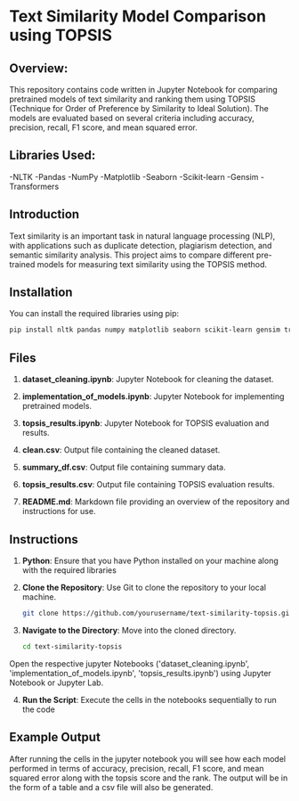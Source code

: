 # Text Similarity Model Comparison using TOPSIS

## Overview:

This repository contains code written in Jupyter Notebook for comparing pretrained models of text similarity and ranking them using TOPSIS (Technique for Order of Preference by Similarity to Ideal Solution). The models are evaluated based on several criteria including accuracy, precision, recall, F1 score, and mean squared error.

## Libraries Used:

-NLTK
-Pandas
-NumPy
-Matplotlib
-Seaborn
-Scikit-learn
-Gensim
-Transformers

## Introduction

Text similarity is an important task in natural language processing (NLP), with applications such as duplicate detection, plagiarism detection, and semantic similarity analysis. This project aims to compare different pre-trained models for measuring text similarity using the TOPSIS method.


## Installation

You can install the required libraries using pip:

```bash
pip install nltk pandas numpy matplotlib seaborn scikit-learn gensim transformers
```
## Files

1. **dataset_cleaning.ipynb**: Jupyter Notebook for cleaning the dataset.

2. **implementation_of_models.ipynb**: Jupyter Notebook for implementing pretrained models.

3. **topsis_results.ipynb**: Jupyter Notebook for TOPSIS evaluation and results.

4. **clean.csv**: Output file containing the cleaned dataset.

5. **summary_df.csv**: Output file containing summary data.

6. **topsis_results.csv**: Output file containing TOPSIS evaluation results.

7. **README.md**: Markdown file providing an overview of the repository and instructions for use.

## Instructions

1. **Python**: Ensure that you have Python installed on your machine along with the required libraries

2. **Clone the Repository**: Use Git to clone the repository to your local machine.

    ```bash
    git clone https://github.com/yourusername/text-similarity-topsis.git
    ```

3. **Navigate to the Directory**: Move into the cloned directory.

    ```bash
    cd text-similarity-topsis
    ```
Open the respective jupyter Notebooks ('dataset_cleaning.ipynb', 'implementation_of_models.ipynb', 'topsis_results.ipynb') using Jupyter Notebook or Jupyter Lab.

4. **Run the Script**:  Execute the cells in the notebooks sequentially to run the code


## Example Output

After running the cells in the jupyter notebook you will see how each model performed in terms of accuracy, precision, recall, F1 score, and mean squared error along with the topsis score and the rank. The output will be in the form of a table and a csv file will also be generated.

